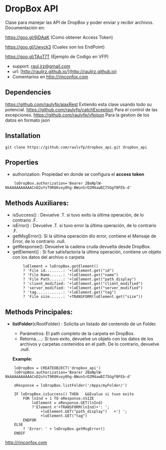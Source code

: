 # DropBox API

Clase para manejar las API de DropBox y poder enviar y recibir archivos.
Documentación en:

https://goo.gl/6jDAaK (Como obtener Access Token)

https://goo.gl/Uwyck3 (Cuales son los EndPoint)

https://goo.gl/TAoT7T (Ejemplo de Codigo en VFP)


* support: raul.jrz@gmail.com
* url: [http://rauljrz.github.io/](http://rauljrz.github.io)
* Comentarios en http://rinconfox.com


## Dependencies
https://github.com/raulvfp/ajaxRest
    Extiendo esta clase usando todo su potencial.
https://github.com/raulvfp/catchException
    Para el control de las excepciones.
https://github.com/raulvfp/vfpjson
    Para la gestion de los datos en formato json

## Installation
```
git clone https://github.com/raulvfp/dropbox_api.git dropbox_api
```

## Properties 
- authorization: Propiedad en donde se configura el **access token**
```
	loDropBox.authorization='Bearer 2BaNplW-NkAAAAAAAAAACnD2uYsT9R8Kvoy0hg-BWunSrO2M4awBI75Ggf0FEb-d'
```

## Methods Auxiliares:
- isSuccess()  : Devuelve .T. si tuvo exito la última operación, de lo contrario .F.
- isError()    : Devuelve .T. si tuvo error la última operación, de lo contrario .F.
- getMsgError(): Si la última operación dio error, contiene el Mensaje de Error, de lo contrario .null.
- getResponse(): Devuelve la cadena cruda devuelta desde DropBox.
- getElement() : Si fue satisfactoria la última operación, contiene un objeto con los datos del archivo o carpeta
```
		loElement = loDropBox.getElement()
		? 'File id........: '+loElement.get("id")
		? 'File Name......: '+loElement.get("name")
		? 'File Path......: '+loElement.get("path_display")
		? 'client_modified: '+loElement.get("client_modified")
		? 'server_modified: '+loElement.get("server_modified")
		? 'tag............: '+loElement.get("tag")
		? 'File size......: '+TRANSFORM(loElement.get("size"))
```

## Methods Principales:
- **listFolder**(cRootFolder) : Solicita un listado del contenido de un Folder.
    + Parámetros: El path completo de la carpeta en DropBox.
    + Retorna.....: Si tuvo exito, devuelve un objeto con los datos de los archivos y carpetas contenidos en el path. De lo contrario, devuelve .null.
		

  **Example:**

```
	loDropBox = CREATEOBJECT('dropbox_api')
	loDropBox.authorization='Bearer 2BaNplW-NkAAAAAAAAAACnD2uYsT9R8Kvoy0hg-BWunSrO2M4awBI75Ggf0FEb-d'
    
	oResponse = loDropBox.listFolder('/Apps/myFolder/')

	IF loDropBox.isSuccess() THEN   &&Evaluo si tuvo exito
		FOR lnInd = 1 TO oResponse.nSIZE
			loElement = oResponse.GET(lnInd)
			?'Element n'+TRANSFORM(lnInd)+': ';
				+loElement.GET("path_display")   +'| ';
				+loElement.GET("tag")
		ENDFOR
	ELSE
		? 'Error: ' + loDropBox.getMsgError()
	ENDIF
```

http://rinconfox.com

